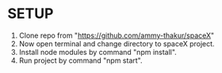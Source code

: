 # SETUP 

1. Clone repo from "https://github.com/ammy-thakur/spaceX"
2. Now open terminal and change directory to spaceX project.
3. Install node modules by command "npm install".
4. Run project by command "npm start".





